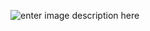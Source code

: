   <div class="stackedit__html"><p><img src="http://www.stickpng.com/assets/images/586abf6db6fc1117b60b2753.png" alt="enter image description here"></p>
